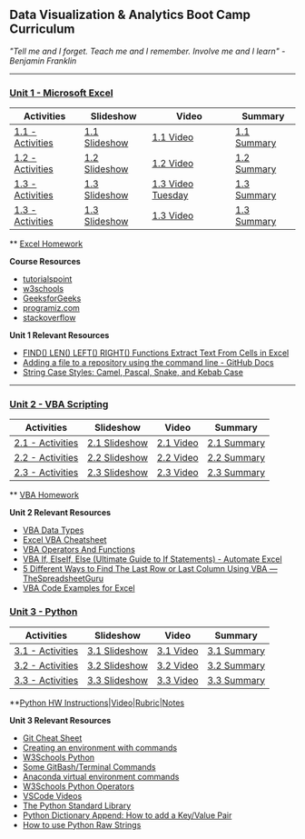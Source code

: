 ## Data Visualization & Analytics Boot Camp Curriculum

_"Tell me and I forget. Teach me and I remember. Involve me and I learn" - Benjamin Franklin_

- - -


### [Unit 1 - Microsoft Excel](01-Lesson-Plans/01-Excel)
|Activities|Slideshow|Video|Summary|
|---|---|---|---|
|[1.1 - Activities](01-Lesson-Plans/01-Excel/1)|[1.1 Slideshow](https://docs.google.com/presentation/d/1XiiZjZ6MS2VnLrlULftPjxx1JwMhMDEY8CI_OqQIW60/edit?usp=sharing)|[1.1 Video](https://zoom.us/rec/share/MCLKfD1r3YDU75bqdus-pEsty91pbmdkTzPwozXbyQyCszT-WlaIG3fnFvy3qc4a.p8aSznltcSLZ4tQv?startTime=1621980884000)|[1.1 Summary](https://drive.google.com/file/d/1PGxjl1guAlks9p0cTVz-yCG7M-PR1IaI/view?usp=sharing)
|[1.2 - Activities](01-Lesson-Plans/01-Excel/2/Activities)|[1.2 Slideshow](https://docs.google.com/presentation/d/1IxA5mxfRa4pnRGmbH9YJw_iten9JK1cbN_i6144S5Ds/edit#slide=id.g560846d15a_1_0)|[1.2 Video](https://zoom.us/rec/share/-titvQyzVALRPVUGpLc0U7VeXz5Z1ZTILYN-mHfXuR86JbnMqa6Wkk6k_KxKJ_Ik.oy3X1FbNLFBKGIRZ?startTime=1622151972000)|[1.2 Summary](https://drive.google.com/file/d/1i70DVupErUNkrwXYJMDo6TQQn69NPj0-/view?usp=sharing)
|[1.3 - Activities](01-Lesson-Plans/01-Excel/3)|[1.3 Slideshow](https://docs.google.com/presentation/d/1pJa1TZABU9A5sGXxak7XimvBMlzGin-TZ0EKKQDKVvk/edit#slide=id.g560846d15a_1_0)|[1.3 Video Tuesday](https://zoom.us/rec/share/Nz6ly32jW9Qq0xFYPGJ4pT9yg2hKA_kVCf7whvxwi-WypNPzMwiX9U2qawL6oLJy.dq56l7jBYDE-kjhF?startTime=1622583997000)|[1.3 Summary](https://drive.google.com/file/d/1HcCIdY_2kQ4QQ-jnwLqJcx3WqC_l0Wb5/view?usp=sharing)
|[1.3 - Activities](01-Lesson-Plans/01-Excel/3)|[1.3 Slideshow](https://docs.google.com/presentation/d/1pJa1TZABU9A5sGXxak7XimvBMlzGin-TZ0EKKQDKVvk/edit#slide=id.g560846d15a_1_0)|[1.3 Video](https://zoom.us/rec/play/nndh0u7tGzVkcIqRQdAMeWoFQrW6gUE_rdmx4zMcJ55w9Y7A_gRi9WKOBc0GTs3wlrIw3iK3t7C6cAXh.-HEv3Y1xSo09gYVW?startTime=1599600641000&_x_zm_rtaid=SoiS0mJBRJG5-FeueVy-ZA.1622739811038.05537012988c1142ee818a28de7cad82&_x_zm_rhtaid=930)|[1.3 Summary](https://drive.google.com/file/d/1HcCIdY_2kQ4QQ-jnwLqJcx3WqC_l0Wb5/view?usp=sharing)

** [Excel Homework](https://zoom.us/rec/share/0ZSfS62CaWullxpWZLAHxU51CWV0VvSoUvS64sMMoBpBd95BnIRIAd17l2yhVgkS.glaHhn3SADtM1ypu?startTime=1622598975000)

**Course Resources**
* [tutorialspoint](https://www.tutorialspoint.com/index.htm)
* [w3schools](https://www.w3schools.com/)
* [GeeksforGeeks](https://www.geeksforgeeks.org/)
* [programiz.com](https://www.programiz.com/)
* [stackoverflow](https://stackoverflow.com/)

**Unit 1 Relevant Resources**
* [FIND() LEN() LEFT() RIGHT() Functions Extract Text From Cells in Excel](https://www.youtube.com/watch?v=owi2asBN3oo)
* [Adding a file to a repository using the command line - GitHub Docs](https://docs.github.com/en/github/managing-files-in-a-repository/managing-files-using-the-command-line/adding-a-file-to-a-repository-using-the-command-line)
* [String Case Styles: Camel, Pascal, Snake, and Kebab Case](https://betterprogramming.pub/string-case-styles-camel-pascal-snake-and-kebab-case-981407998841)
- - -

### [Unit 2 - VBA Scripting](01-Lesson-Plans/02-VBA-Scripting)
|Activities|Slideshow|Video|Summary|
|---|---|---|---|
|[2.1 - Activities](01-Lesson-Plans/02-VBA-Scripting/1)|[2.1 Slideshow](https://docs.google.com/presentation/d/1Phs85XGpB1Zk9rnnpvoNJIuyRq5FERtqHplZLlBLDY4/edit#slide=id.g473a132ac1_0_7)|[2.1 Video](https://zoom.us/rec/share/2vpNsIu_uWaTYL4tczCeKDKbBp3i4rvkOPfCEb5ddD2YwLwxgCoxwbhT2k8gdQ.bz2rex3qRdijkRds?startTime=1622756799000)|[2.1 Summary](https://drive.google.com/file/d/1d7EzN2pzULBcNQOzyGR_WEGdScf9SBZH/view?usp=sharing)
|[2.2 - Activities](01-Lesson-Plans/02-VBA-Scripting/2)|[2.2 Slideshow](https://docs.google.com/presentation/d/1L-_yIwbWQTkFix_af4cWoKM6fV3-BkStu-GyVqON138/edit#slide=id.g473a132ac1_0_7)|[2.2 Video](https://zoom.us/rec/share/ACHsI-4O7MK4NzZG5zKNr9x66nXLqL6KZSmXMPVH96fYcS7Vt3dIkfT28nVSMVid.jG06CpgrEGK9vJ7n?startTime=1622898948000)|[2.2 Summary](https://drive.google.com/file/d/1bqbrdcTti2BB_EJRNcVyGnCj-e3hKoP2/view?usp=sharing)
|[2.3 - Activities](01-Lesson-Plans/02-VBA-Scripting/3)|[2.3 Slideshow](https://docs.google.com/presentation/d/1SU0xDLa1Cr790iIP_nZI42ypMjF2d1N7IgK-vu8lzI8/edit#slide=id.g473a132ac1_0_7)|[2.3 Video](https://zoom.us/rec/share/D83YvdWAFO-m2JxZ18q9AWVDI0HxAWxBbVRGkGp3gdV02rXH6aekKC4AUJg5rgkt.A-UG_oEBhvQxdOE-?startTime=1623188773000)|[2.3 Summary](https://drive.google.com/file/d/1I3j8bHJzNzxObY4pULrN4bonl7MBv7v9/view?usp=sharing)

** [VBA Homework](https://zoom.us/rec/share/D83YvdWAFO-m2JxZ18q9AWVDI0HxAWxBbVRGkGp3gdV02rXH6aekKC4AUJg5rgkt.A-UG_oEBhvQxdOE-?startTime=1623204139000)

**Unit 2 Relevant Resources**
* [VBA Data Types](https://docs.microsoft.com/en-us/office/vba/language/reference/user-interface-help/data-type-summary)
* [Excel VBA Cheatsheet](https://www.automateexcel.com/blockedfolder/AutomateExcel-VBA-Cheatsheet.pdf)
* [VBA Operators And Functions](https://www.excelfunctions.net/vba-operators-and-functions.html)
* [VBA If, ElseIf, Else (Ultimate Guide to If Statements) - Automate Excel](https://www.automateexcel.com/vba/else-if-statement)
* [5 Different Ways to Find The Last Row or Last Column Using VBA — TheSpreadsheetGuru](https://www.thespreadsheetguru.com/blog/2014/7/7/5-different-ways-to-find-the-last-row-or-last-column-using-vba)
* [VBA Code Examples for Excel](https://www.automateexcel.com/vba-code-examples/)

### [Unit 3 - Python](01-Lesson-Plans/03-Python)
|Activities|Slideshow|Video|Summary|
|---|---|---|---|
|[3.1 - Activities](01-Lesson-Plans/03-Python/1/Activities)|[3.1 Slideshow](https://docs.google.com/presentation/d/1qKC0MJpAMiMyK-mIPQsb0QVz4dFuLCOi-q-6ymdIDRQ/edit#slide=id.g71fbd5a0e0_0_0)|[3.1 Video](https://zoom.us/rec/share/czAgRfEIHEkTgdLEHEM8ahHoJYmHwlXaI3Y8aHCCwkWrgxzb59UCJrm7afzw0C6r.h1iXhk4LdtOYWu-O?startTime=1623361547000)|[3.1 Summary](https://drive.google.com/file/d/1Y-Z0ShMv4A5uwVDLHxwyw6Mu0ysujVSy/view?usp=sharing)
|[3.2 - Activities](01-Lesson-Plans/03-Python/2/Activities)|[3.2 Slideshow](https://docs.google.com/presentation/d/1Mu-qvYd0BMbh0u02WSFc9LPl_lyeu99Qpa8UjBZKX1g/edit#slide=id.g828f33c8e5_0_0)|[3.2 Video](https://zoom.us/rec/share/lA5cVIvb3AHTk1sQJQ5bSFN9FurP5wwVWmFLKGzcgIA2VEQZYSOHkyHDtNNjKMc.adDAZP7cwcQmydEW?startTime=1623504529000)|[3.2 Summary](https://drive.google.com/file/d/1_VIaA3u56V_nP_8FsjpuKDBWz8AEHICi/view?usp=sharing)
|[3.3 - Activities](01-Lesson-Plans/03-Python/3/Activities)|[3.3 Slideshow](https://docs.google.com/presentation/d/1Oe8Ne3n1k67DRQ4tgxjGZA6rALRkeJAsILIcVXb-o6Q/edit#slide=id.g72785e4cf0_0_2271)|[3.3 Video](https://zoom.us/rec/share/BLbfSHI0n5K8X03nhLDocVb-C8edLGBUpyPaBXtTNRHOb085_6M517BE3XDegqGk.Xoc5eE_n2dZdULfq?startTime=1623793544000)|[3.3 Summary](https://drive.google.com/file/d/18TG7U5xtymp_rL0v_Q6CHh7eHa6bpfTy/view?usp=sharing)

**[Python HW Instructions](https://github.com/RutgersCodingBootcamp/RUT-SOM-VIRT-DATA-PT-05-2021-U-C/tree/main/02-Homework/03-Python/Instructions)|[Video](https://zoom.us/rec/share/BLbfSHI0n5K8X03nhLDocVb-C8edLGBUpyPaBXtTNRHOb085_6M517BE3XDegqGk.Xoc5eE_n2dZdULfq?startTime=1623807789000)|[Rubric](https://docs.google.com/document/d/1Q5ZnMUD12NvbElOgE3a_lcahuRZdv83aDu9VtXZRiGg/edit)|[Notes](https://docs.google.com/document/d/1Cd82mEcKJeNN-Q8oKt-omaIgzAc5VpIkWmRaIGcvfAY/edit?usp=sharing)

**Unit 3 Relevant Resources**
* [Git Cheat Sheet](https://education.github.com/git-cheat-sheet-education.pdf)
* [Creating an environment with commands](https://docs.conda.io/projects/conda/en/latest/user-guide/tasks/manage-environments.html#creating-an-environment-with-commands)
* [W3Schools Python](https://www.w3schools.com/python/python_getstarted.asp)
* [Some GitBash/Terminal Commands](https://docs.google.com/document/d/1KZ8M66uD43azf9ewtGZG0h-UO5JVOsY_xrMjrLD-8w8/edit?usp=sharing)
* [Anaconda virtual environment commands](https://docs.google.com/document/d/15A-7G8znsZaWrU9C-altBTirxdkIqcoARCYJlJ7JO7s/edit?usp=sharing)
* [W3Schools Python Operators](https://www.w3schools.com/python/python_operators.asp)
* [VSCode Videos](https://code.visualstudio.com/docs/getstarted/introvideos#VSCode)
* [The Python Standard Library](https://docs.python.org/3.8/library)
* [Python Dictionary Append: How to add a Key/Value Pair](https://www.guru99.com/python-dictionary-append.html)
* [How to use Python Raw Strings](https://www.askpython.com/python/string/python-raw-strings)

